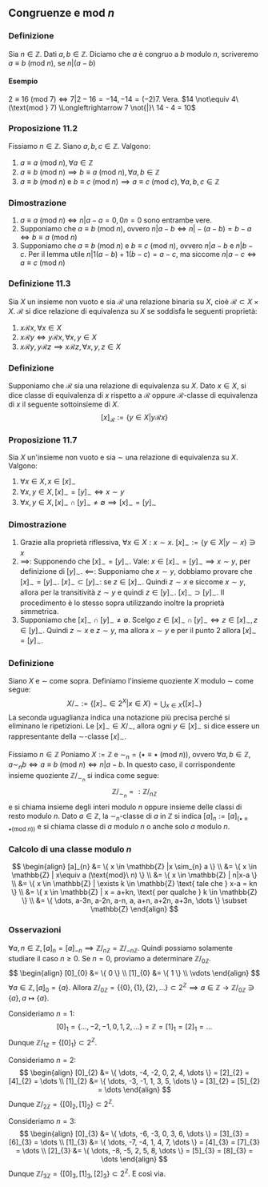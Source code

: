## Congruenze e $\text{mod}\ n$
### Definizione
Sia $n \in \mathbb{Z}$. Dati $a,b \in \mathbb{Z}$. Diciamo che $a$ è congruo a $b$ modulo $n$, scriveremo $a \equiv b\  (\text{mod } n)$, se $n|(a - b)$

#### Esempio
$2 \equiv 16\ (\text{mod } 7)\Longleftrightarrow 7|2-16=-14, -14 = (-2)7$. Vera.
$14 \not\equiv 4\ (\text{mod } 7) \Longleftrightarrow 7 \not{|}\  14 - 4 = 10$

### Proposizione 11.2
Fissiamo $n \in \mathbb{Z}$. Siano $a,b,c \in \mathbb{Z}$. Valgono:
1. $a \equiv a\ (\text{mod } n), \forall a \in \mathbb{Z}$
2. $a \equiv b\ (\text{mod}\ n) \implies b \equiv a\ (\text{mod}\ n), \forall a,b \in \mathbb{Z}$
3. $a \equiv b\ (\text{mod}\ n)$ e $b \equiv c\ (\text{mod}\ n) \implies a \equiv c\ (\text{mod}\ c), \forall a,b,c \in \mathbb{Z}$ 

### Dimostrazione
1. $a \equiv a\ (\text{mod}\ n) \Longleftrightarrow n | a - a = 0, 0n = 0$ sono entrambe vere.
2. Supponiamo che $a \equiv b\ (\text{mod}\ n)$, ovvero $n|a-b \Longleftrightarrow n | -(a-b) = b - a \Longleftrightarrow b \equiv a\ (\text{mod}\ n)$
3. Supponiamo che $a \equiv b\  (\text{mod}\ n)$ e $b \equiv c\ (\text{mod}\ n)$, ovvero $n|a-b$ e $n|b - c$. Per il lemma utile $n|1(a-b)+1(b-c) =a-c$, ma siccome $n | a- c \Longleftrightarrow a\equiv c\ (\text{mod}\ n)$ 

### Definizione 11.3
Sia $X$ un insieme non vuoto e sia $\mathcal{R}$ una relazione binaria su $X$, cioè $\mathcal{R} \subset X \times X$. $\mathcal{R}$ si dice relazione di equivalenza su $X$ se soddisfa le seguenti proprietà:
1. $x\mathcal{R}x, \forall x \in X$
2. $x\mathcal{R}y \Longleftrightarrow y\mathcal{R}x, \forall x,y \in X$
3. $x\mathcal{R}y, y\mathcal{R}z \implies x \mathcal{R}z, \forall x,y,z \in X$

### Definizione
Supponiamo che $\mathcal{R}$ sia una relazione di equivalenza su $X$.
Dato $x \in X$, si dice classe di equivalenza di $x$ rispetto a $\mathcal{R}$ oppure $\mathcal{R}$-classe di equivalenza di $x$ il seguente sottoinsieme di $X$.
$$
[x]_{\mathcal{R}} := \{ y \in X | y \mathcal{R} x \}
$$
### Proposizione 11.7
Sia $X$ un'insieme non vuoto e sia $\sim$ una relazione di equivalenza su $X$. Valgono:
1. $\forall x \in X, x \in [x]_{\sim}$
2. $\forall x,y \in X, [x]_{\sim} = [y]_{\sim} \Longleftrightarrow x \sim y$
3. $\forall x,y \in X, [x]_{\sim} \cap [y]_{\sim} \neq \emptyset \implies [x]_{\sim}=[y]_{\sim}$

### Dimostrazione
1. Grazie alla proprietà riflessiva, $\forall x \in X:x \sim x$. $[x]_{\sim} := \{ y \in X | y \sim x \} \ni x$
2. $\implies$: Supponendo che $[x]_{\sim} = [y]_{\sim}$. Vale: $x \in [x]_{\sim} = [y]_{\sim} \implies x \sim y$, per definizione di $[y]_{\sim}$.
	$\impliedby$: Supponiamo che $x \sim y$, dobbiamo provare che $[x]_{\sim} = [y]_{\sim}$.
		$[x]_{\sim} \subset [y]_{\sim}$: se $z \in [x]_{\sim}$. Quindi $z \sim x$ e siccome $x \sim y$, allora per la transitività $z \sim y$ e quindi $z \in[y]_{\sim}$.
		$[x]_{\sim} \supset [y]_{\sim}$. Il procedimento è lo stesso sopra utilizzando inoltre la proprietà simmetrica.
3. Supponiamo che $[x]_{\sim} \cap [y]_{\sim} \neq \emptyset$. Scelgo $z \in [x]_{\sim} \cap [y]_{\sim} \Longleftrightarrow z \in [x]_{\sim}, z \in [y]_{\sim}$. Quindi $z \sim x$ e $z \sim y$, ma allora $x \sim y$ e per il punto 2 allora $[x]_{\sim} = [y]_{\sim}$.

### Definizione
Siano $X$ e $\sim$ come sopra. Definiamo l'insieme quoziente $X$ modulo $\sim$ come segue:
$$
X\big/_{\sim} := \{ [x]_{\sim} \in 2^{X} | x \in X \} = \bigcup_{x \in X}  \{ [x]_{\sim} \}
$$
La seconda uguaglianza indica una notazione più precisa perché si eliminano le ripetizioni.
Le $[x]_{\sim} \in X\big/_{\sim}$, allora ogni $y \in [x]_{\sim}$ si dice essere un rappresentante della $\sim$-classe $[x]_{\sim}$.

Fissiamo $n \in \mathbb{Z}$ Poniamo $X:=\mathbb{Z}$ e $\sim_{n} = (\bullet \equiv \bullet\ (\text{mod}\ n))$, ovvero $\forall a,b \in \mathbb{Z}$, $a \sim_{n} b \Longleftrightarrow a\equiv b\ (\text{mod}\ n) \Longleftrightarrow n| a-b$.
In questo caso, il corrispondente insieme quoziente $\mathbb{Z}\big/_{\sim_{n}}$ si indica come segue:
$$
\mathbb{Z}\big/_{\sim_{n}} =: \mathbb{Z} \big/_{n \mathbb{Z}}
$$
e si chiama insieme degli interi modulo $n$ oppure insieme delle classi di resto modulo $n$.
Dato $a \in \mathbb{Z}$, la $\sim_{n}$-classe di $a$ in $\mathbb{Z}$ si indica $[a]_{n}:=[a]_{(\bullet \equiv \bullet (\text{mod}\ n))}$ e si chiama classe di $a$ modulo $n$ o anche solo $a$ modulo $n$.

### Calcolo di una classe modulo $n$
$$
\begin{align}
[a]_{n} &= \{ x \in \mathbb{Z} |x \sim_{n} a \} \\
&=  \{ x \in \mathbb{Z} | x\equiv a (\text{mod}\ n) \}  \\
&= \{ x \in \mathbb{Z} | n|x-a \}  \\
&= \{ x \in \mathbb{Z} | \exists k \in \mathbb{Z} \text{ tale che } x-a = kn \} \\
&= \{ x \in \mathbb{Z} | x = a+kn, \text{ per qualche } k \in \mathbb{Z} \} \\
&= \{ \dots, a-3n, a-2n, a-n, a, a+n, a+2n, a+3n, \dots \} \subset \mathbb{Z}
\end{align}
$$
### Osservazioni
$\forall a, n \in \mathbb{Z}, [a]_{n} = [a]_{-n} \implies \mathbb{Z} \big/_{n \mathbb{Z}} = \mathbb{Z} \big/_{-n \mathbb{Z}}$. Quindi possiamo solamente studiare il caso $n\geq 0$.
Se $n = 0$, proviamo a determinare $\mathbb{Z} \big/_{0 \mathbb{Z}}$. 
$$
\begin{align}
[0]_{0} &= \{ 0 \} \\
[1]_{0} &= \{ 1 \} \\
\vdots
\end{align}
$$
$\forall a \in \mathbb{Z}, [a]_{0} = \{ a \}$.
Allora $\mathbb{Z} \big/_{0 \mathbb{Z}} = \{ \{ 0 \}, \{ 1 \}, \{ 2 \}, \dots \} \subset 2^{\mathbb{Z}}\implies a \in \mathbb{Z} \rightarrow \mathbb{Z} \big/_{0 \mathbb{Z}} \ni \{ a \}, a \mapsto \{ a \}$.

Consideriamo $n = 1$:
$$
[0]_{1} = \{ \dots, -2, -1, 0, 1, 2, \dots \} = \mathbb{Z} = [1]_{1} = [2]_{1} = \dots
$$
Dunque $\mathbb{Z} \big/_{1 \mathbb{Z}} = \{ [0]_{1} \} \subset 2^{\mathbb{Z}}$.

Consideriamo $n = 2$:
$$
\begin{align}
[0]_{2} &= \{ \dots, -4, -2, 0, 2, 4, \dots \} = [2]_{2} = [4]_{2} = \dots \\
[1]_{2} &= \{ \dots, -3, -1, 1, 3, 5, \dots \} = [3]_{2} = [5]_{2} = \dots
\end{align}
$$
Dunque $\mathbb{Z} \big/_{2 \mathbb{Z}} = \{ [0]_{2}, [1]_{2} \} \subset 2^{\mathbb{Z}}$.

Consideriamo $n = 3$:
$$
\begin{align}
[0]_{3} &= \{ \dots, -6, -3, 0, 3, 6, \dots \} = [3]_{3} = [6]_{3} = \dots \\
[1]_{3} &= \{ \dots, -7, -4, 1, 4, 7, \dots \} = [4]_{3} = [7]_{3} = \dots \\
[2]_{3} &= \{ \dots, -8, -5, 2, 5, 8, \dots \} = [5]_{3} = [8]_{3} = \dots
\end{align}
$$
Dunque $\mathbb{Z} \big/_{3\mathbb{Z}} = \{ [0]_{3}, [1]_{3}, [2]_{3} \} \subset 2^{\mathbb{Z}}$.
E così via.